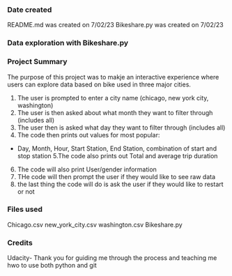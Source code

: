 
### Date created
README.md was created on 7/02/23
Bikeshare.py was created on 7/02/23

### **Data exploration with Bikeshare.py**


### **Project Summary**
The purpose of this project was to makje an interactive experience where users can explore data based on bike used in three major cities.

1. The user is prompted to enter a city name (chicago, new york city, washington)
2. The user is then asked about what month they want to filter through (includes all)
3. The user then is asked what day they want to filter through (includes all)
4. The code then prints out values for most popular:
* Day, Month, Hour, Start Station, End Station, combination of start and stop station
5.The code also prints out Total and average trip duration
6. The code will also print User/gender information
7. THe code will then prompt the user if they would like to see raw data
8. the last thing the code will do is ask the user if they would like to restart or not

### Files used
Chicago.csv
new_york_city.csv
washington.csv
Bikeshare.py

### Credits
Udacity- Thank you for guiding me through the process and teaching me hwo to use both python and git

